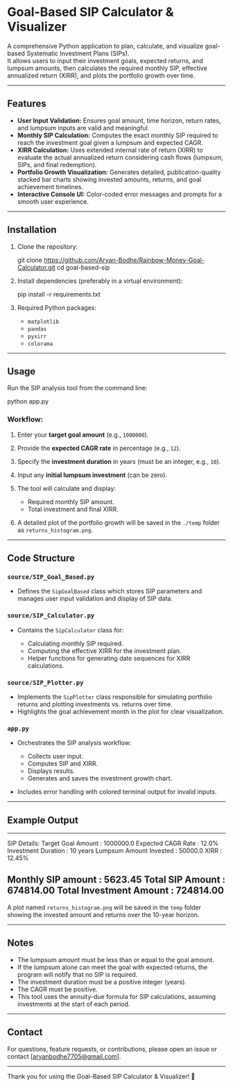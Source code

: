 # Goal-Based SIP Calculator & Visualizer

A comprehensive Python application to plan, calculate, and visualize goal-based Systematic Investment Plans (SIPs).  
It allows users to input their investment goals, expected returns, and lumpsum amounts, then calculates the required monthly SIP, effective annualized return (XIRR), and plots the portfolio growth over time.

---

## Features

- **User Input Validation:** Ensures goal amount, time horizon, return rates, and lumpsum inputs are valid and meaningful.
- **Monthly SIP Calculation:** Computes the exact monthly SIP required to reach the investment goal given a lumpsum and expected CAGR.
- **XIRR Calculation:** Uses extended internal rate of return (XIRR) to evaluate the actual annualized return considering cash flows (lumpsum, SIPs, and final redemption).
- **Portfolio Growth Visualization:** Generates detailed, publication-quality stacked bar charts showing invested amounts, returns, and goal achievement timelines.
- **Interactive Console UI:** Color-coded error messages and prompts for a smooth user experience.

---

## Installation

1. Clone the repository:

   git clone https://github.com/Aryan-Bodhe/Rainbow-Money-Goal-Calculator.git
   cd goal-based-sip

2. Install dependencies (preferably in a virtual environment):

   pip install -r requirements.txt

3. Required Python packages:

   * `matplotlib`
   * `pandas`
   * `pyxirr`
   * `colorama`

---

## Usage

Run the SIP analysis tool from the command line:

python app.py


### Workflow:

1. Enter your **target goal amount** (e.g., `1000000`).
2. Provide the **expected CAGR rate** in percentage (e.g., `12`).
3. Specify the **investment duration** in years (must be an integer, e.g., `10`).
4. Input any **initial lumpsum investment** (can be zero).
5. The tool will calculate and display:

   * Required monthly SIP amount.
   * Total investment and final XIRR.
6. A detailed plot of the portfolio growth will be saved in the `./temp` folder as `returns_histogram.png`.

---

## Code Structure

### `source/SIP_Goal_Based.py`

* Defines the `SipGoalBased` class which stores SIP parameters and manages user input validation and display of SIP data.

### `source/SIP_Calculator.py`

* Contains the `SipCalculator` class for:

  * Calculating monthly SIP required.
  * Computing the effective XIRR for the investment plan.
  * Helper functions for generating date sequences for XIRR calculations.

### `source/SIP_Plotter.py`

* Implements the `SipPlotter` class responsible for simulating portfolio returns and plotting investments vs. returns over time.
* Highlights the goal achievement month in the plot for clear visualization.

### `app.py`

* Orchestrates the SIP analysis workflow:

  * Collects user input.
  * Computes SIP and XIRR.
  * Displays results.
  * Generates and saves the investment growth chart.
* Includes error handling with colored terminal output for invalid inputs.

---

## Example Output

----------------------------------------------------
SIP Details:
Target Goal Amount : 1000000.0
Expected CAGR Rate : 12.0%
Investment Duration : 10 years
Lumpsum Amount Invested : 50000.0
XIRR : 12.45%

Monthly SIP amount : 5623.45
Total SIP Amount : 674814.00
Total Investment Amount : 724814.00
----------------------------------------------------


A plot named `returns_histogram.png` will be saved in the `temp` folder showing the invested amount and returns over the 10-year horizon.

---

## Notes

* The lumpsum amount must be less than or equal to the goal amount.
* If the lumpsum alone can meet the goal with expected returns, the program will notify that no SIP is required.
* The investment duration must be a positive integer (years).
* The CAGR must be positive.
* This tool uses the annuity-due formula for SIP calculations, assuming investments at the start of each period.


---

## Contact

For questions, feature requests, or contributions, please open an issue or contact \[[aryanbodhe7705@gmail.com](mailto:aryanbodhe7705@gmail.com)].

---

Thank you for using the Goal-Based SIP Calculator & Visualizer! 🚀

```
```
